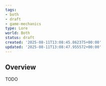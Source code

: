 ```yaml
---
tags:
- both
- draft
- game-mechanics
type: Lore
world: Both
status: draft
created: '2025-08-11T13:08:45.862375+00:00'
updated: '2025-08-11T13:08:47.955572+00:00'
---
```



## Overview

TODO
